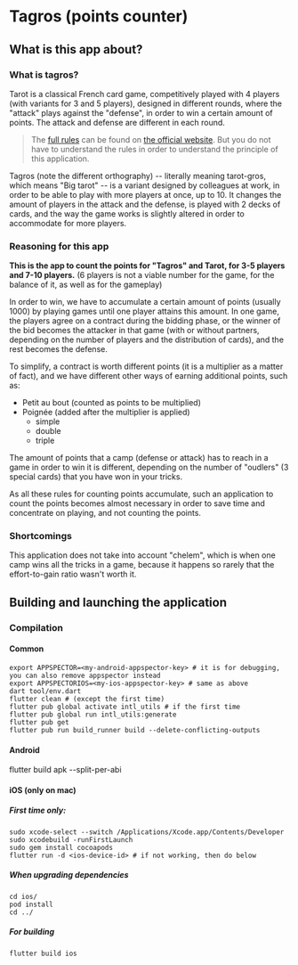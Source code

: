 # Tagros (points counter)

## What is this app about?
### What is tagros?
Tarot is a classical French card game, competitively played with 4 players (with variants for 3 and 5 players), designed in different rounds, where the "attack" plays against the "defense", in order to win a certain amount of points. The attack and defense are different in each round.

> The [full rules](https://fftarot.fr/assets/documents/Reglement%20FFT.pdf) can be found on [the official website](https://fftarot.fr/). But you do not have to understand the rules in order to understand the principle of this application.

Tagros (note the different orthography) -- literally meaning tarot-gros, which means "Big tarot" -- is a variant designed by colleagues at work, in order to be able to play with more players at once, up to 10. It changes the amount of players in the attack and the defense, is played with 2 decks of cards, and the way the game works is slightly altered in order to accommodate for more players.

### Reasoning for this app
**This is the app to count the points for "Tagros" and Tarot, for 3-5 players and 7-10 players.** (6 players is not a viable number for the game, for the balance of it, as well as for the gameplay)

In order to win, we have to accumulate a certain amount of points (usually 1000) by playing games until one player attains this amount. In one game, the players agree on a contract during the bidding phase, or the winner of the bid becomes the attacker in that game (with or without partners, depending on the number of players and the distribution of cards), and the rest becomes the defense. 

To simplify, a contract is worth different points (it is a multiplier as a matter of fact), and we have different other ways of earning additional points, such as:
* Petit au bout (counted as points to be multiplied)
* Poignée (added after the multiplier is applied)
  * simple
  * double
  * triple
  
The amount of points that a camp (defense or attack) has to reach in a game in order to win it is different, depending on the number of "oudlers" (3 special cards) that you have won in your tricks. 

As all these rules for counting points accumulate, such an application to count the points becomes almost necessary in order to save time and concentrate on playing, and not counting the points.

### Shortcomings
This application does not take into account "chelem", which is when one camp wins all the tricks in a game, because it happens so rarely that the effort-to-gain ratio wasn't worth it.

## Building and launching the application

### Compilation

#### Common
```shell script
export APPSPECTOR=<my-android-appspector-key> # it is for debugging, you can also remove appspector instead
export APPSPECTORIOS=<my-ios-appspector-key> # same as above
dart tool/env.dart
flutter clean # (except the first time)
flutter pub global activate intl_utils # if the first time
flutter pub global run intl_utils:generate
flutter pub get
flutter pub run build_runner build --delete-conflicting-outputs
``` 

#### Android
flutter build apk --split-per-abi

#### iOS (only on mac)
##### First time only:
```shell
sudo xcode-select --switch /Applications/Xcode.app/Contents/Developer
sudo xcodebuild -runFirstLaunch
sudo gem install cocoapods
flutter run -d <ios-device-id> # if not working, then do below
```
##### When upgrading dependencies
```shell
cd ios/
pod install
cd ../
```
##### For building
```shell
flutter build ios
```
